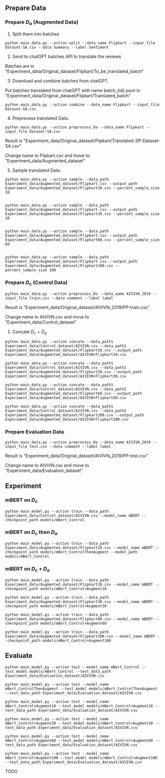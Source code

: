 ## Prepare Data

### Prepare $D_a$ (Augmented Data)

1. Split them into batches

```
python main_data.py --action split --data_name Flipkart --input_file Dataset-SA.csv --data Summary --label Sentiment
```

2. Send to chatGPT batches API to translate the reviews

Batches are in "Experiment_data/Original_dataset/Flipkart/To_be_translated_batch"

3. Download and combine batches from chatGPT.

Put batches translated from chatGPT with name batch_{id}.jsonl in "Experiment_data/Original_dataset/Flipkart/Translated_batch"

```
python main_data.py --action combine --data_name Flipkart --input_file Dataset-SA.csv
```

4. Preprocess translated Data.

```
python main_data.py --action preprocess_Da --data_name Flipkart --input_file Dataset-SA.csv
```

Result is "Experiment_data/Original_dataset/Flipkart/Translated-SP-Dataset-SA.csv"

Change name to Flipkart.csv and move to "Experiment_data/Augmented_dataset"

5. Sample translated Data.

```
python main_data.py --action sample --data_path Experiment_data/Augmented_dataset/Flipkart.csv --output_path Experiment_data/Augmented_dataset/Flipkart10.csv --percent_sample_size 10


python main_data.py --action sample --data_path Experiment_data/Augmented_dataset/Flipkart.csv --output_path Experiment_data/Augmented_dataset/Flipkart30.csv --percent_sample_size 30


python main_data.py --action sample --data_path Experiment_data/Augmented_dataset/Flipkart.csv --output_path Experiment_data/Augmented_dataset/Flipkart60.csv --percent_sample_size 60


python main_data.py --action sample --data_path Experiment_data/Augmented_dataset/Flipkart.csv --output_path Experiment_data/Augmented_dataset/Flipkart100.csv --percent_sample_size 100
```

### Prepare $D_c$ (Control Data)

```
python main_data.py --action preprocess_Do --data_name AIVIVN_2019 --input_file train.csv --data comment --label label 
```

Result is "Experiment_data/Original_dataset/AIVIVN_2019/PP-train.csv"

Change name to AIVIVN.csv and move to "Experiment_data/Control_dataset"


1. Concate $D_c$ + $D_a$

```
python main_data.py --action concate --data_path1 Experiment_data/Control_dataset/AIVIVN.csv --data_path2 Experiment_data/Augmented_dataset/Flipkart10.csv --output_path Experiment_data/Augmented_dataset/AIVIVN+Flipkart10.csv

python main_data.py --action concate --data_path1 Experiment_data/Control_dataset/AIVIVN.csv --data_path2 Experiment_data/Augmented_dataset/Flipkart30.csv --output_path Experiment_data/Augmented_dataset/AIVIVN+Flipkart30.csv

python main_data.py --action concate --data_path1 Experiment_data/Control_dataset/AIVIVN.csv --data_path2 Experiment_data/Augmented_dataset/Flipkart60.csv --output_path Experiment_data/Augmented_dataset/AIVIVN+Flipkart60.csv

python main_data.py --action concate --data_path1 Experiment_data/Control_dataset/AIVIVN.csv --data_path2 Experiment_data/Augmented_dataset/Flipkart100.csv --output_path Experiment_data/Augmented_dataset/AIVIVN+Flipkart100.csv
```

### Prepare Evaluation Data

```
python main_data.py --action preprocess_Do --data_name AIVIVN_2019 --input_file test.csv --data comment --label label 
```

Result is "Experiment_data/Original_dataset/AIVIVN_2019/PP-test.csv"

Change name to AIVIVN.csv and move to "Experiment_data/Evaluation_dataset"

## Experiment

### mBERT on $D_c$
```
python main_model.py --action train --data_path Experiment_data/Control_dataset/AIVIVN.csv --model_name mBERT --checkpoint_path models/mBert_Control
```

### mBERT on $D_c$ then $D_a$

```
python main_model.py --action train --data_path Experiment_data/Augmented_dataset/Flipkart10.csv --model_name mBERT --checkpoint_path models/mBert_ControlThenAugment --model_path models/mBert_Control
```

### mBERT on $D_c$ + $D_a$

```
python main_model.py --action train --data_path Experiment_data/Augmented_dataset/Flipkart10.csv --model_name mBERT --checkpoint_path models/mBert_Control+Augment10

python main_model.py --action train --data_path Experiment_data/Augmented_dataset/Flipkart30.csv --model_name mBERT --checkpoint_path models/mBert_Control+Augment30

python main_model.py --action train --data_path Experiment_data/Augmented_dataset/Flipkart60.csv --model_name mBERT --checkpoint_path models/mBert_Control+Augment60

python main_model.py --action train --data_path Experiment_data/Augmented_dataset/Flipkart100.csv --model_name mBERT --checkpoint_path models/mBert_Control+Augment100
```

## Evaluate

```
python main_model.py --action test --model_name mBert_Control --test_model models/mBert_Control --test_data_path Experiment_data/Evaluation_dataset/AIVIVN.csv

python main_model.py --action test --model_name mBert_ControlThenAugment --test_model models/mBert_ControlThenAugment --test_data_path Experiment_data/Evaluation_dataset/AIVIVN.csv

python main_model.py --action test --model_name mBert_Control+Augment10 --test_model models/mBert_Control+Augment10 --test_data_path Experiment_data/Evaluation_dataset/AIVIVN.csv

python main_model.py --action test --model_name mBert_Control+Augment30 --test_model models/mBert_Control+Augment30 --test_data_path Experiment_data/Evaluation_dataset/AIVIVN.csv

python main_model.py --action test --model_name mBert_Control+Augment60 --test_model models/mBert_Control+Augment60 --test_data_path Experiment_data/Evaluation_dataset/AIVIVN.csv

python main_model.py --action test --model_name mBert_Control+Augment100 --test_model models/mBert_Control+Augment100 --test_data_path Experiment_data/Evaluation_dataset/AIVIVN.csv
```
TODO